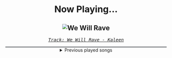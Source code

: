 <div align="center"> 
<h1>Now Playing...</h1>

![We Will Rave](https://i.scdn.co/image/ab67616d00001e0233564b826ec8b117c7a05906)
--
_<samp><a href="https://open.spotify.com/track/1QpWQMKfQ44QUN1dEg65T8">Track: We Will Rave - Kaleen</a></samp>_

<div style="border: 1px #4B5054 solid"></div>
<details>
  <summary>
    Previous played songs
  </summary>
  <table>
    <thead>
      <tr>
        <th>
          Artist
        </th>
        <th>
          Song
        </th>
        <th>
          Link
        </th>
      </tr>
    </thead>
    <tbody>
      <tr><td>Kaleen</td><td>We Will Rave</td><td><a href="https://open.spotify.com/track/1QpWQMKfQ44QUN1dEg65T8">https://open.spotify.com/track/1QpWQMKfQ44QUN1dEg65T8</a></td></tr><tr><td>Will Ramos</td><td>Rain</td><td><a href="https://open.spotify.com/track/1pELCtS95FQP4wuHKgLBmI">https://open.spotify.com/track/1pELCtS95FQP4wuHKgLBmI</a></td></tr><tr><td>Disturbed</td><td>Hell</td><td><a href="https://open.spotify.com/track/1RIn8LBQzinLEraFtUcpZP">https://open.spotify.com/track/1RIn8LBQzinLEraFtUcpZP</a></td></tr><tr><td>Spiritbox</td><td>Angel Eyes</td><td><a href="https://open.spotify.com/track/1l2AhmjfTTmo5lxTej3XcJ">https://open.spotify.com/track/1l2AhmjfTTmo5lxTej3XcJ</a></td></tr><tr><td>SKYND</td><td>Heaven's Gate</td><td><a href="https://open.spotify.com/track/4I1eGb0kMvB29zq24uPwqf">https://open.spotify.com/track/4I1eGb0kMvB29zq24uPwqf</a></td></tr><tr><td>Breaking Benjamin</td><td>Breath</td><td><a href="https://open.spotify.com/track/4JXfNOePhdgMOI7KZ1L25U">https://open.spotify.com/track/4JXfNOePhdgMOI7KZ1L25U</a></td></tr><tr><td>Attila</td><td>Timebomb</td><td><a href="https://open.spotify.com/track/56F1dvYo8uAF0pVjJOgZQV">https://open.spotify.com/track/56F1dvYo8uAF0pVjJOgZQV</a></td></tr><tr><td>Breaking Benjamin</td><td>Fade Away</td><td><a href="https://open.spotify.com/track/6PkquTvmXuL0BuHqC0nZEB">https://open.spotify.com/track/6PkquTvmXuL0BuHqC0nZEB</a></td></tr><tr><td>Disturbed</td><td>The Vengeful One</td><td><a href="https://open.spotify.com/track/3jjU4Pky1ja5J1onU6ei4T">https://open.spotify.com/track/3jjU4Pky1ja5J1onU6ei4T</a></td></tr><tr><td>Aiko</td><td>Hunger</td><td><a href="https://open.spotify.com/track/2KhNL84qLGo4lPzWgmeLHd">https://open.spotify.com/track/2KhNL84qLGo4lPzWgmeLHd</a></td></tr><tr><td>Ice Nine Kills</td><td>Rainy Day</td><td><a href="https://open.spotify.com/track/3AkCkuC8LuRFEnvyKBQUOg">https://open.spotify.com/track/3AkCkuC8LuRFEnvyKBQUOg</a></td></tr><tr><td>Northlane</td><td>Afterimage (feat. Ian Kenny, Karnivool)</td><td><a href="https://open.spotify.com/track/0ECiD94LsXnHbr5KJx33SE">https://open.spotify.com/track/0ECiD94LsXnHbr5KJx33SE</a></td></tr><tr><td>Northlane</td><td>Afterimage (feat. Ian Kenny, Karnivool)</td><td><a href="https://open.spotify.com/track/0ECiD94LsXnHbr5KJx33SE">https://open.spotify.com/track/0ECiD94LsXnHbr5KJx33SE</a></td></tr><tr><td>Bad Omens</td><td>ARTIFICIAL SUICIDE</td><td><a href="https://open.spotify.com/track/2Qv8xJzenocwXyGlMU5PaC">https://open.spotify.com/track/2Qv8xJzenocwXyGlMU5PaC</a></td></tr><tr><td>Brit Smith</td><td>Provocative - hiDhi</td><td><a href="https://open.spotify.com/track/706MZkiVkNJXAL0O1ZpUbE">https://open.spotify.com/track/706MZkiVkNJXAL0O1ZpUbE</a></td></tr><tr><td>Motionless In White</td><td>Werewolf</td><td><a href="https://open.spotify.com/track/1e1rQNYCZToyBDDka1Io34">https://open.spotify.com/track/1e1rQNYCZToyBDDka1Io34</a></td></tr><tr><td>Siamese</td><td>Through My Head</td><td><a href="https://open.spotify.com/track/7ydzZp3LEAugJbxCaJBiYh">https://open.spotify.com/track/7ydzZp3LEAugJbxCaJBiYh</a></td></tr><tr><td>Die Fantastischen Vier</td><td>Mein Schwert</td><td><a href="https://open.spotify.com/track/5IG9jVdCKmulyMtbYgDpHi">https://open.spotify.com/track/5IG9jVdCKmulyMtbYgDpHi</a></td></tr><tr><td>Sleep Token</td><td>Chokehold</td><td><a href="https://open.spotify.com/track/1Uifdytv882RtTn6Gr4xAA">https://open.spotify.com/track/1Uifdytv882RtTn6Gr4xAA</a></td></tr><tr><td>Disturbed</td><td>Asylum</td><td><a href="https://open.spotify.com/track/3VZWVvHjzkG60FyVUkTcy5">https://open.spotify.com/track/3VZWVvHjzkG60FyVUkTcy5</a></td></tr>
    </tbody>
  </table>
</details>

</div>
